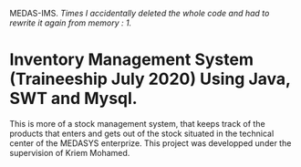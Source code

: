 MEDAS-IMS.
*Times I accidentally deleted the whole code and had to rewrite it again from memory : 1.*

# Inventory Management System (Traineeship July 2020) Using Java, SWT and Mysql.

This is more of a stock management system, that keeps track of the products that enters and gets out of the stock situated in the technical center of the MEDASYS enterprize.
This project was developped under the supervision of Kriem Mohamed.

